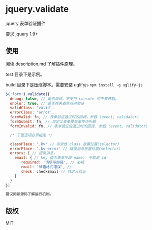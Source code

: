 # jquery.validate

jquery 表单验证插件

要求 jquery 1.9+

## 使用

阅读 description.md 了解插件原理。

test 目录下是示例。

build 目录下是压缩脚本。需要安装 uglifyjs `npm install -g uglify-js`

```js
$('form').validate({
  debug: false, // 是否调试。不支持 console 的不要开启。
  onblur: true, // 是否在失去焦点时验证
  validClass: 'valid',
  errorClass: 'error',
  formValid: fn, // 表单验证通过时的回调，参数 (event, validator)
  formSubmit: fn, // 自定义表单提交事件侦听器
  formInvalid: fn, // 表单验证没通过时的回调, 参数 (event, validator)

  /* 下面选项必须指定 */

  classPlace: '.kv' // 有效性 class 放置位置(selector)
  errorPlace: '.kv-error' // 错误消息放置位置(selector)
  errors: { // 错误消息，
    email: { // key 值为表单字段 name， 不能是 id
       required: '请填写邮箱', // 必填
       email: '邮箱格式错误', //
       check: checkEmail // 自定义验证
    }
  }
})

建议阅读源码了解运行机制。

```

## 版权

MIT